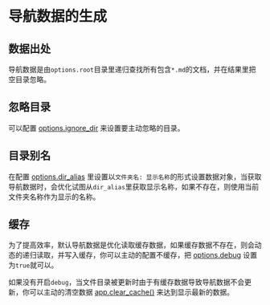 # 导航数据的生成

## 数据出处

导航数据是由`options.root`目录里递归查找所有包含`*.md`的文档，并在结果里把空目录忽略。

## 忽略目录

可以配置 [options.ignore_dir](options.md) 来设置要主动忽略的目录。

## 目录别名

在配置 [options.dir_alias](./options.md) 里设置以`文件夹名: 显示名称`的形式设置数据对象，当获取导航数据时，会优化试图从`dir_alias`里获取显示名称，如果不存在，则使用当前文件夹名称作为显示的名称。

## 缓存

为了提高效率，默认导航数据是优化读取缓存数据，如果缓存数据不存在，则会动态的递归读取，并写入缓存，你可以主动的配置不缓存，把 [options.debug](./options.md) 设置为`true`就可以。

如果没有开启`debug`，当文件目录被更新时由于有缓存数据导致导航数据不会更新，你可以主动的清空数据 [app.clear_cache()](./api.md#h2-4) 来达到显示最新的数据。